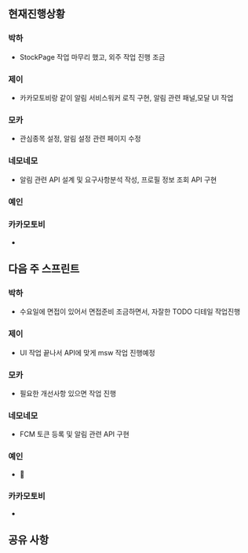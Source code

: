 
## 현재진행상황
### 박하
- StockPage 작업 마무리 했고, 외주 작업 진행 조금
### 제이
- 카카모토비랑 같이 알림 서비스워커 로직 구현, 알림 관련 패널,모달 UI 작업
### 모카
- 관심종목 설정, 알림 설정 관련 페이지 수정
### 네모네모
- 알림 관련 API 설계 및 요구사항분석 작성, 프로필 정보 조회 API 구현
### 예인

### 카카모토비
- 

## 다음 주 스프린트
### 박하
- 수요일에 면접이 있어서 면접준비 조금하면서, 자잘한 TODO 디테일 작업진행
### 제이
- UI 작업 끝나서 API에 맞게 msw 작업 진행예정 
### 모카
- 필요한 개선사항 있으면 작업 진행
### 네모네모
- FCM 토큰 등록 및 알림 관련 API 구현
### 예인
- 
### 카카모토비
- 

## 공유 사항